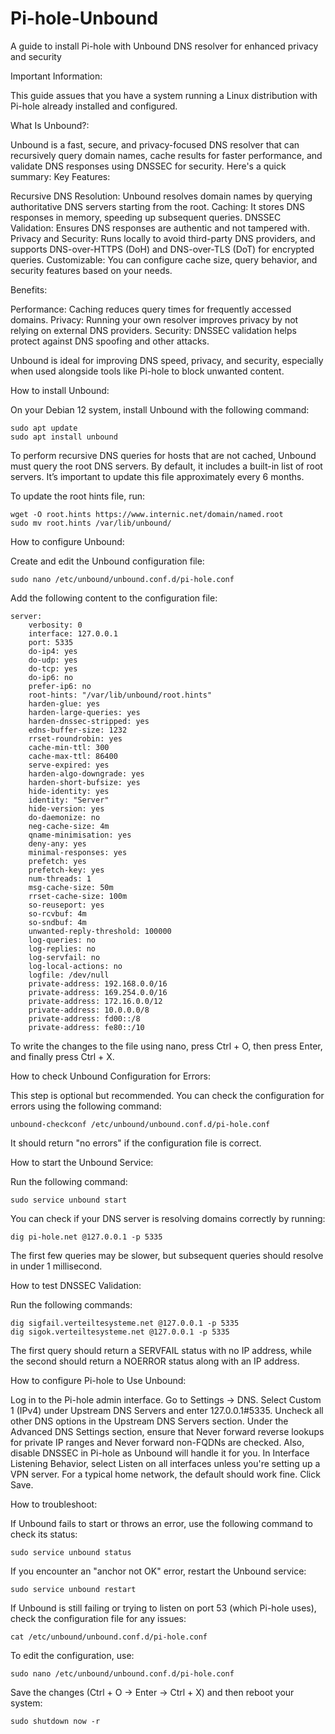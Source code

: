 # Pi-hole-Unbound
A guide to install Pi-hole with Unbound DNS resolver for enhanced privacy and security

Important Information:


This guide assues that you have a system running a Linux distribution with Pi-hole already installed and configured.

What Is Unbound?:


Unbound is a fast, secure, and privacy-focused DNS resolver that can recursively query domain names, cache results for faster performance, and validate DNS responses using DNSSEC for security. Here's a quick summary:
Key Features:

   Recursive DNS Resolution: Unbound resolves domain names by querying authoritative DNS servers starting from the root.
   Caching: It stores DNS responses in memory, speeding up subsequent queries.
   DNSSEC Validation: Ensures DNS responses are authentic and not tampered with.
   Privacy and Security: Runs locally to avoid third-party DNS providers, and supports DNS-over-HTTPS (DoH) and DNS-over-TLS (DoT) for encrypted queries.
   Customizable: You can configure cache size, query behavior, and security features based on your needs.

Benefits:

   Performance: Caching reduces query times for frequently accessed domains.
   Privacy: Running your own resolver improves privacy by not relying on external DNS providers.
   Security: DNSSEC validation helps protect against DNS spoofing and other attacks.

Unbound is ideal for improving DNS speed, privacy, and security, especially when used alongside tools like Pi-hole to block unwanted content.


How to install Unbound:


On your Debian 12 system, install Unbound with the following command:

```
sudo apt update
sudo apt install unbound
```

To perform recursive DNS queries for hosts that are not cached, Unbound must query the root DNS servers. By default, it includes a built-in list of root servers. It’s important to update this file approximately every 6 months.

To update the root hints file, run:

```
wget -O root.hints https://www.internic.net/domain/named.root
sudo mv root.hints /var/lib/unbound/
```
How to configure Unbound:


Create and edit the Unbound configuration file:

```
sudo nano /etc/unbound/unbound.conf.d/pi-hole.conf
```
Add the following content to the configuration file:

```
server:
    verbosity: 0
    interface: 127.0.0.1
    port: 5335
    do-ip4: yes
    do-udp: yes
    do-tcp: yes
    do-ip6: no
    prefer-ip6: no
    root-hints: "/var/lib/unbound/root.hints"
    harden-glue: yes
    harden-large-queries: yes
    harden-dnssec-stripped: yes
    edns-buffer-size: 1232
    rrset-roundrobin: yes
    cache-min-ttl: 300
    cache-max-ttl: 86400
    serve-expired: yes
    harden-algo-downgrade: yes
    harden-short-bufsize: yes
    hide-identity: yes
    identity: "Server"
    hide-version: yes
    do-daemonize: no
    neg-cache-size: 4m
    qname-minimisation: yes
    deny-any: yes
    minimal-responses: yes
    prefetch: yes
    prefetch-key: yes
    num-threads: 1
    msg-cache-size: 50m
    rrset-cache-size: 100m
    so-reuseport: yes
    so-rcvbuf: 4m
    so-sndbuf: 4m
    unwanted-reply-threshold: 100000
    log-queries: no
    log-replies: no
    log-servfail: no
    log-local-actions: no
    logfile: /dev/null
    private-address: 192.168.0.0/16
    private-address: 169.254.0.0/16
    private-address: 172.16.0.0/12
    private-address: 10.0.0.0/8
    private-address: fd00::/8
    private-address: fe80::/10
```

To write the changes to the file using nano, press Ctrl + O, then press Enter, and finally press Ctrl + X.

How to check Unbound Configuration for Errors:


This step is optional but recommended. You can check the configuration for errors using the following command:

```
unbound-checkconf /etc/unbound/unbound.conf.d/pi-hole.conf
```
It should return "no errors" if the configuration file is correct.

How to start the Unbound Service:


Run the following command:

```
sudo service unbound start
```
You can check if your DNS server is resolving domains correctly by running:

```
dig pi-hole.net @127.0.0.1 -p 5335
```
The first few queries may be slower, but subsequent queries should resolve in under 1 millisecond.

How to test DNSSEC Validation:


Run the following commands:

```
dig sigfail.verteiltesysteme.net @127.0.0.1 -p 5335
dig sigok.verteiltesysteme.net @127.0.0.1 -p 5335
```
The first query should return a SERVFAIL status with no IP address, while the second should return a NOERROR status along with an IP address.

How to configure Pi-hole to Use Unbound:


   Log in to the Pi-hole admin interface.
   Go to Settings → DNS.
   Select Custom 1 (IPv4) under Upstream DNS Servers and enter 127.0.0.1#5335.
   Uncheck all other DNS options in the Upstream DNS Servers section.
   Under the Advanced DNS Settings section, ensure that Never forward reverse lookups for private IP ranges and Never forward non-FQDNs are checked. Also, disable DNSSEC in Pi-hole as Unbound will handle it for you.
   In Interface Listening Behavior, select Listen on all interfaces unless you're setting up a VPN server. For a typical home network, the default should work fine.
   Click Save.


How to troubleshoot:


If Unbound fails to start or throws an error, use the following command to check its status:

```
sudo service unbound status
```

If you encounter an "anchor not OK" error, restart the Unbound service:

```
sudo service unbound restart
```
If Unbound is still failing or trying to listen on port 53 (which Pi-hole uses), check the configuration file for any issues:

```
cat /etc/unbound/unbound.conf.d/pi-hole.conf
```
To edit the configuration, use:

```
sudo nano /etc/unbound/unbound.conf.d/pi-hole.conf
```
Save the changes (Ctrl + O → Enter → Ctrl + X) and then reboot your system:

```
sudo shutdown now -r
```


